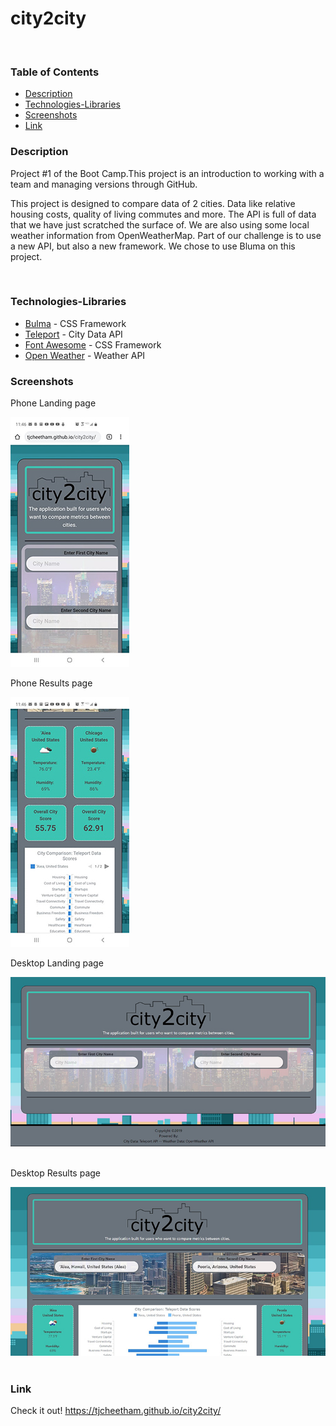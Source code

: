 # city2city
​
### Table of Contents
- [Description](#Description)
- [Technologies-Libraries](#Technologies-Libraries)
- [Screenshots](#Screenshots)
- [Link](#Link)
​
### Description
Project #1 of the Boot Camp.This project is an introduction to working with a team and managing versions through GitHub.

This project is designed to compare data of 2 cities. Data like relative housing costs, quality of living commutes and more.
The API is full of data that we have just scratched the surface of. We are also using some local weather information from OpenWeatherMap. Part of our challenge is to use a new API, but also a new framework. We chose to use Bluma on this project.

​
### Technologies-Libraries
- [Bulma](https://bulma.io/) - CSS Framework
- [Teleport](https://developers.teleport.org/) - City Data API
- [Font Awesome](https://fontawesome.com/) - CSS Framework
- [Open Weather](https://openweathermap.org/current/) - Weather API
​
### Screenshots
​Phone Landing page

![Image](assets/images/phone_landing.jpg)
​

Phone Results page

![Image](assets/images/phone_results.jpg)

Desktop Landing page

![Image](assets/images/c2c-landing.jpg)
​

Desktop Results page

![Image](assets/images/c2c-results.jpg)
​
### Link
Check it out! 
https://tjcheetham.github.io/city2city/